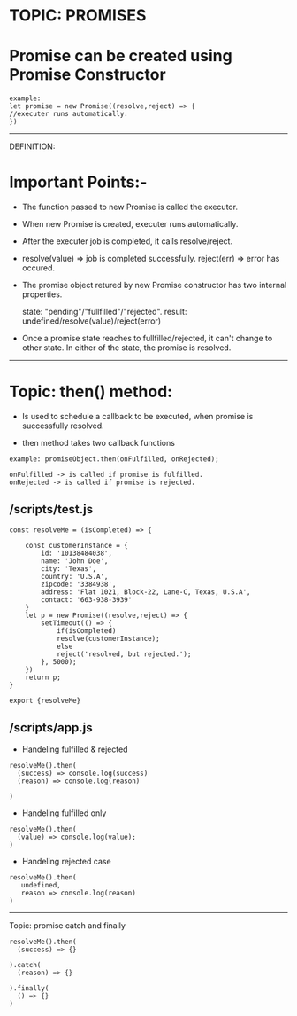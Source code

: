 # TOPIC: PROMISES

# Promise can be created using Promise Constructor
```
example: 
let promise = new Promise((resolve,reject) => {
//executer runs automatically.
})
```
------------------------------------------------------------------
DEFINITION:

# Important Points:- 

* The function passed to new Promise is called the executor.

* When new Promise is created, executer runs automatically.

* After the executer job is completed, it calls resolve/reject.

* resolve(value) => job is completed successfully.
   reject(err) => error has occured.

* The promise object retured by new Promise constructor has two internal
   properties.
   
   state: "pending"/"fullfilled"/"rejected".
   result: undefined/resolve(value)/reject(error)

* Once a promise state reaches to fullfilled/rejected, it can't change to other state. In either of the state, the promise is  resolved.

------------------------------------------------------------------
# Topic: then() method:

* Is used to schedule a callback to be executed, when promise is successfully resolved.

* then method takes two callback functions
```
example: promiseObject.then(onFulfilled, onRejected);
```
    onFulfilled -> is called if promise is fulfilled.
    onRejected -> is called if promise is rejected.


/scripts/test.js    
----------------
```
const resolveMe = (isCompleted) => {

    const customerInstance = {
        id: '10138484038',
        name: 'John Doe',
        city: 'Texas',
        country: 'U.S.A',
        zipcode: '3384938',
        address: 'Flat 1021, Block-22, Lane-C, Texas, U.S.A',
        contact: '663-938-3939'
    }
    let p = new Promise((resolve,reject) => {
        setTimeout(() => {
            if(isCompleted)
            resolve(customerInstance);
            else 
            reject('resolved, but rejected.');
        }, 5000);
    })
    return p;
}

export {resolveMe}
```

/scripts/app.js
---------------

* Handeling fulfilled & rejected 
```
resolveMe().then(
  (success) => console.log(success)
  (reason) => console.log(reason)

)
```

* Handeling fulfilled only
```
resolveMe().then(
  (value) => console.log(value);
)
```
* Handeling rejected case
```
resolveMe().then(
   undefined,
   reason => console.log(reason)
)
```
------------------------------------------------------------------
Topic: promise catch and finally
```
resolveMe().then(
  (success) => {}

).catch(
  (reason) => {}

).finally(
  () => {}
)
```


